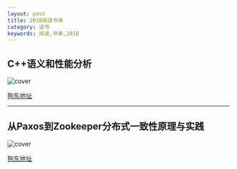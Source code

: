 ```yaml
---
layout: post
title: 2018阅读书单
category: 读书
keywords: 阅读,书单,2018
---
```


## C++语义和性能分析

![cover](https://img14.360buyimg.com/n1/jfs/t13072/209/839617461/785817/12cbbefd/5a14eeddN6fd253df.jpg)

[狗东地址](https://item.jd.com/12243239.html)

---

## 从Paxos到Zookeeper分布式一致性原理与实践

![cover](https://img12.360buyimg.com/n1/jfs/t490/38/1242617192/495352/88d3c3fc/54c22fd2N0a94f665.jpg)

[狗东地址](https://item.jd.com/11622772.html)
